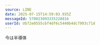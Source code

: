 ```yaml
---
source: LINE
date: 2025-07-15T14:59:03.935Z
messageId: 570023093335228816
userId: Ub72e0555cbf4df6c5440b4dc7993c71d
---
```


今は半導体